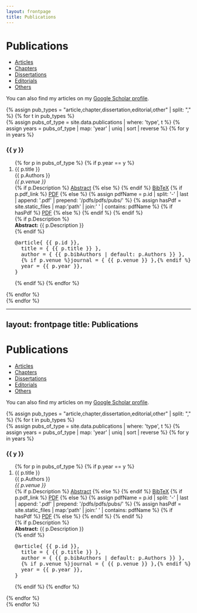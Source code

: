 ```yaml
---
layout: frontpage
title: Publications
---
```


<link rel="stylesheet" href="https://cdnjs.cloudflare.com/ajax/libs/font-awesome/6.5.1/css/all.min.css">
<link rel="stylesheet" href="{{ ASSET_PATH }}/css/publications.css">

# Publications

<div class="navbar">
    <div class="navbar-inner">
        <ul id="pub-tabs" class="nav nav-tabs">
            <li id="tab-article" class="active"><a href="javascript:showPubType('article')">Articles</a></li>
            <li id="tab-chapter"><a href="javascript:showPubType('chapter')">Chapters</a></li>
            <li id="tab-dissertation"><a href="javascript:showPubType('dissertation')">Dissertations</a></li>
            <li id="tab-editorial"><a href="javascript:showPubType('editorial')">Editorials</a></li>
            <li id="tab-other"><a href="javascript:showPubType('other')">Others</a></li>
        </ul>
    </div>
</div>

<p>
You can also find my articles on my
<a href="https://scholar.google.com/citations?hl=en&user=ZvYwdsUAAAAJ">Google Scholar profile</a>.
</p>

<div id="pub-lists">
{% assign pub_types = "article,chapter,dissertation,editorial,other" | split: "," %}
{% for t in pub_types %}
  <div id="pub-{{ t }}" class="pub-type{% if forloop.first %} active{% endif %}">
    {% assign pubs_of_type = site.data.publications | where: 'type', t %}
    {% assign years = pubs_of_type | map: 'year' | uniq | sort | reverse %}
    {% for y in years %}
      <h3 class="pubyear">{{ y }}</h3>
      <ol>
      {% for p in pubs_of_type %}
        {% if p.year == y %}
          <li class="pub-entry">
            <span class="pub-title">{{ p.title }}</span><br>
            <span class="pub-authors">{{ p.Authors }}</span><br>
            <em>{{ p.venue }}</em>
            <div class="pub-icons">
              {% if p.Description %}
                <a href="javascript:void(0);" onclick="toggleSection('tab-abs-{{ p.id }}')" class="pub-action"><i class="fas fa-file-alt"></i> Abstract</a>
              {% else %}
                <i class="fas fa-file-alt disabled"></i>
              {% endif %}
              <a href="javascript:void(0);" onclick="toggleSection('tab-bib-{{ p.id }}')" class="pub-action"><i class="fas fa-code"></i> BibTeX</a>
              {% if p.pdf_link %}
                <a href="{{ p.pdf_link }}" target="_blank" class="pub-action"><i class="fas fa-file-pdf"></i> PDF</a>
              {% else %}
                {% assign pdfName = p.id | split: '-' | last | append: '.pdf' | prepend: '/pdfs/pdfs/pubs/' %}
                {% assign hasPdf = site.static_files | map:'path' | join:' ' | contains: pdfName %}
                {% if hasPdf %}
                  <a href="{{ pdfName }}" target="_blank" class="pub-action"><i class="fas fa-file-pdf"></i> PDF</a>
                {% else %}
                  <i class="fas fa-file-pdf disabled"></i>
                {% endif %}
              {% endif %}
            </div>
            {% if p.Description %}
            <div id="tab-abs-{{ p.id }}" class="pub-abstract">
              <strong>Abstract:</strong> {{ p.Description }}
            </div>
            {% endif %}
            <pre id="tab-bib-{{ p.id }}" class="pub-bibtex">@article{ {{ p.id }},
  title = { {{ p.title }} },
  author = { {{ p.bibAuthors | default: p.Authors }} },
  {% if p.venue %}journal = { {{ p.venue }} },{% endif %}
  year = {{ p.year }},
}</pre>
          </li>
        {% endif %}
      {% endfor %}
      </ol>
    {% endfor %}
  </div>
{% endfor %}
</div>

<script>
function showPubType(type){
  document.querySelectorAll('.pub-type').forEach(function(div){
    if(div.id === 'pub-'+type){
      div.classList.add('active');
    } else {
      div.classList.remove('active');
    }
  });
  document.querySelectorAll('#pub-tabs li').forEach(function(li){
    if(li.id === 'tab-'+type){
      li.classList.add('active');
    } else {
      li.classList.remove('active');
    }
  });
}

function toggleSection(sectionId){
  var el = document.getElementById(sectionId);
  if(!el) return;
  if(el.classList.contains('show')){
    el.classList.remove('show');
  } else {
    el.classList.add('show');
  }
}
</script>
---
layout: frontpage
title: Publications
---

<link rel="stylesheet" href="https://cdnjs.cloudflare.com/ajax/libs/font-awesome/6.5.1/css/all.min.css">
<link rel="stylesheet" href="{{ ASSET_PATH }}/css/publications.css">

# Publications

<div class="navbar">
    <div class="navbar-inner">
        <ul id="pub-tabs" class="nav nav-tabs">
            <li id="tab-article" class="active"><a href="javascript:showPubType('article')">Articles</a></li>
            <li id="tab-chapter"><a href="javascript:showPubType('chapter')">Chapters</a></li>
            <li id="tab-dissertation"><a href="javascript:showPubType('dissertation')">Dissertations</a></li>
            <li id="tab-editorial"><a href="javascript:showPubType('editorial')">Editorials</a></li>
            <li id="tab-other"><a href="javascript:showPubType('other')">Others</a></li>
        </ul>
    </div>
</div>

<p>
You can also find my articles on my
<a href="https://scholar.google.com/citations?hl=en&user=ZvYwdsUAAAAJ">Google Scholar profile</a>.
</p>

<div id="pub-lists">
{% assign pub_types = "article,chapter,dissertation,editorial,other" | split: "," %}
{% for t in pub_types %}
  <div id="pub-{{ t }}" class="pub-type{% if forloop.first %} active{% endif %}">
    {% assign pubs_of_type = site.data.publications | where: 'type', t %}
    {% assign years = pubs_of_type | map: 'year' | uniq | sort | reverse %}
    {% for y in years %}
      <h3 class="pubyear">{{ y }}</h3>
      <ol>
      {% for p in pubs_of_type %}
        {% if p.year == y %}
          <li class="pub-entry">
            <span class="pub-title">{{ p.title }}</span><br>
            <span class="pub-authors">{{ p.Authors }}</span><br>
            <em>{{ p.venue }}</em>
            <div class="pub-icons">
              {% if p.Description %}
                <a href="javascript:void(0);" onclick="toggleSection('tab-abs-{{ p.id }}')" class="pub-action"><i class="fas fa-file-alt"></i> Abstract</a>
              {% else %}
                <i class="fas fa-file-alt disabled"></i>
              {% endif %}
              <a href="javascript:void(0);" onclick="toggleSection('tab-bib-{{ p.id }}')" class="pub-action"><i class="fas fa-code"></i> BibTeX</a>
              {% if p.pdf_link %}
                <a href="{{ p.pdf_link }}" target="_blank" class="pub-action"><i class="fas fa-file-pdf"></i> PDF</a>
              {% else %}
                {% assign pdfName = p.id | split: '-' | last | append: '.pdf' | prepend: '/pdfs/pdfs/pubs/' %}
                {% assign hasPdf = site.static_files | map:'path' | join:' ' | contains: pdfName %}
                {% if hasPdf %}
                  <a href="{{ pdfName }}" target="_blank" class="pub-action"><i class="fas fa-file-pdf"></i> PDF</a>
                {% else %}
                  <i class="fas fa-file-pdf disabled"></i>
                {% endif %}
              {% endif %}
            </div>
            {% if p.Description %}
            <div id="tab-abs-{{ p.id }}" class="pub-abstract">
              <strong>Abstract:</strong> {{ p.Description }}
            </div>
            {% endif %}
            <pre id="tab-bib-{{ p.id }}" class="pub-bibtex">@article{ {{ p.id }},
  title = { {{ p.title }} },
  author = { {{ p.bibAuthors | default: p.Authors }} },
  {% if p.venue %}journal = { {{ p.venue }} },{% endif %}
  year = {{ p.year }},
}</pre>
          </li>
        {% endif %}
      {% endfor %}
      </ol>
    {% endfor %}
  </div>
{% endfor %}
</div>

<script>
function showPubType(type){
  document.querySelectorAll('.pub-type').forEach(function(div){
    if(div.id === 'pub-'+type){
      div.classList.add('active');
    } else {
      div.classList.remove('active');
    }
  });
  document.querySelectorAll('#pub-tabs li').forEach(function(li){
    if(li.id === 'tab-'+type){
      li.classList.add('active');
    } else {
      li.classList.remove('active');
    }
  });
}

function toggleSection(sectionId){
  var el = document.getElementById(sectionId);
  if(!el) return;
  if(el.classList.contains('show')){
    el.classList.remove('show');
  } else {
    el.classList.add('show');
  }
}
</script>
